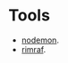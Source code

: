 # Tools

- [nodemon](https://github.com/remy/nodemon).
- [rimraf](https://github.com/isaacs/rimraf).
